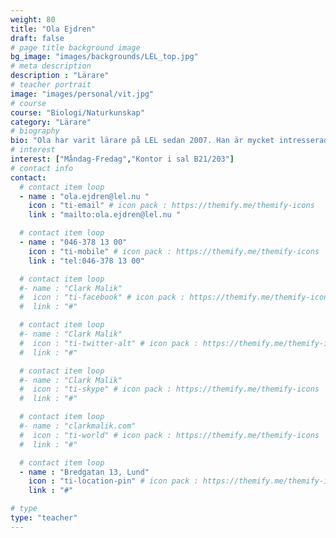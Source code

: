 ```yaml
---
weight: 80
title: "Ola Ejdren"
draft: false
# page title background image
bg_image: "images/backgrounds/LEL_top.jpg"
# meta description
description : "Lärare"
# teacher portrait
image: "images/personal/vit.jpg"
# course
course: "Biologi/Naturkunskap"
category: "Lärare"
# biography
bio: "Ola har varit lärare på LEL sedan 2007. Han är mycket intresserad av hållbar utveckling med inriktning mot biologisk mångfald. Specialintressen är fåglar och insekter. År 2017 fick Ola Ingvar Lindqvistpriset som varje år delas ut till engagerade och nytänkande lärare."
# interest
interest: ["Måndag-Fredag","Kontor i sal B21/203"]
# contact info
contact:
  # contact item loop
  - name : "ola.ejdren@lel.nu "
    icon : "ti-email" # icon pack : https://themify.me/themify-icons
    link : "mailto:ola.ejdren@lel.nu "

  # contact item loop
  - name : "046-378 13 00"
    icon : "ti-mobile" # icon pack : https://themify.me/themify-icons
    link : "tel:046-378 13 00"

  # contact item loop
  #- name : "Clark Malik"
  #  icon : "ti-facebook" # icon pack : https://themify.me/themify-icons
  #  link : "#"

  # contact item loop
  #- name : "Clark Malik"
  #  icon : "ti-twitter-alt" # icon pack : https://themify.me/themify-icons
  #  link : "#"

  # contact item loop
  #- name : "Clark Malik"
  #  icon : "ti-skype" # icon pack : https://themify.me/themify-icons
  #  link : "#"

  # contact item loop
  #- name : "clarkmalik.com"
  #  icon : "ti-world" # icon pack : https://themify.me/themify-icons
  #  link : "#"

  # contact item loop
  - name : "Bredgatan 13, Lund"
    icon : "ti-location-pin" # icon pack : https://themify.me/themify-icons
    link : "#"

# type
type: "teacher"
---
```

